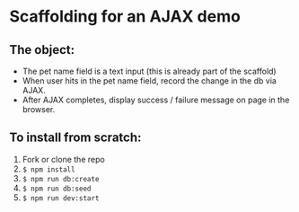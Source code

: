 # Scaffolding for an AJAX demo
## The object:
- The pet name field is a text input (this is already part of the scaffold)
- When user hits <return> in the pet name field, record the change in the db via AJAX.
- After AJAX completes, display success / failure message on page in the browser.

## To install from scratch:

1. Fork or clone the repo
2. `$ npm install`
3. `$ npm run db:create`
4. `$ npm run db:seed`
5. `$ npm run dev:start`

